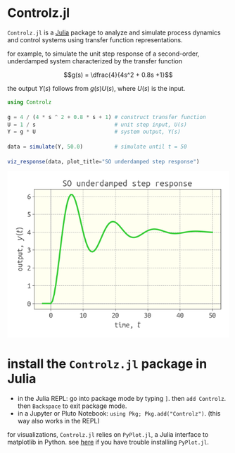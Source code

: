 # Controlz.jl

`Controlz.jl` is a [Julia](https://julialang.org/) package to analyze and simulate process dynamics and control systems using transfer function representations.

for example, to simulate the unit step response of a second-order, underdamped system characterized by the transfer function

$$g(s) = \dfrac{4}{4s^2 + 0.8s +1}$$

the output $Y(s)$ follows from $g(s)U(s)$, where $U(s)$ is the input.

```julia
using Controlz

g = 4 / (4 * s ^ 2 + 0.8 * s + 1) # construct transfer function
U = 1 / s                         # unit step input, U(s)
Y = g * U                         # system output, Y(s)

data = simulate(Y, 50.0)          # simulate until t = 50

viz_response(data, plot_title="SO underdamped step response")
```

![](SO_underdamped_step_response.png)

# install the `Controlz.jl` package in Julia

* in the Julia REPL: go into package mode by typing `]`. then `add Controlz`. then `Backspace` to exit package mode.
* in a Jupyter or Pluto Notebook: `using Pkg; Pkg.add("Controlz")`. (this way also works in the REPL)

for visualizations, `Controlz.jl` relies on `PyPlot.jl`, a Julia interface to matplotlib in Python. see [here](https://github.com/JuliaPy/PyPlot.jl) if you have trouble installing `PyPlot.jl`.
